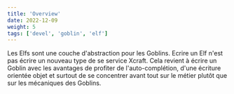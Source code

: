 ```yaml
---
title: 'Overview'
date: 2022-12-09
weight: 5
tags: ['devel', 'goblin', 'elf']
---
```


Les Elfs sont une couche d'abstraction pour les Goblins. Ecrire un Elf n'est pas écrire un nouveau type de se service Xcraft. Cela revient à écrire un Goblin avec les avantages de profiter de l'auto-complétion, d'une écriture orientée objet et surtout de se concentrer avant tout sur le métier plutôt que sur les mécaniques des Goblins.
